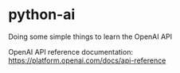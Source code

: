 # python-ai
Doing some simple things to learn the OpenAI API

OpenAI API reference documentation: https://platform.openai.com/docs/api-reference

